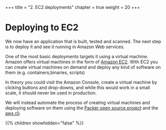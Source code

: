 +++
title = "2. EC2 deployments"
chapter = true
weight = 20
+++

# Deploying to EC2

We now have an application that is built, tested and scanned. The next step is to deploy it and see it running in Amazon Web services.

One of the most basic deployments targets it using a virtual machine. Amazon offers 
virtual machines in the form of [Amazon EC2](https://aws.amazon.com/ec2/). With EC2 you can create virtual machines on demand and deploy any kind of software on them (e.g. containers,binaries, scripts)

In theory you could visit the Amazon Console, create a virtual machine by clicking buttons and drop-downs, and while this would work in a small scale, it should never be used in production.

We will instead automate the process of creating virtual machines and deploying software on them using the [Packer open source project](https://www.packer.io/) and the [aws cli](https://aws.amazon.com/cli/).

{{% children showhidden="false" %}}


